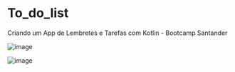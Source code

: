 # To_do_list
Criando um App de Lembretes e Tarefas com Kotlin - Bootcamp Santander



![image](https://user-images.githubusercontent.com/56557766/179640321-b54ae5b5-cff3-4f9f-b8ed-0f96e460dc30.png)







![image](https://user-images.githubusercontent.com/56557766/179640375-077958b5-0d9e-4431-b759-ae9594427c32.png)
